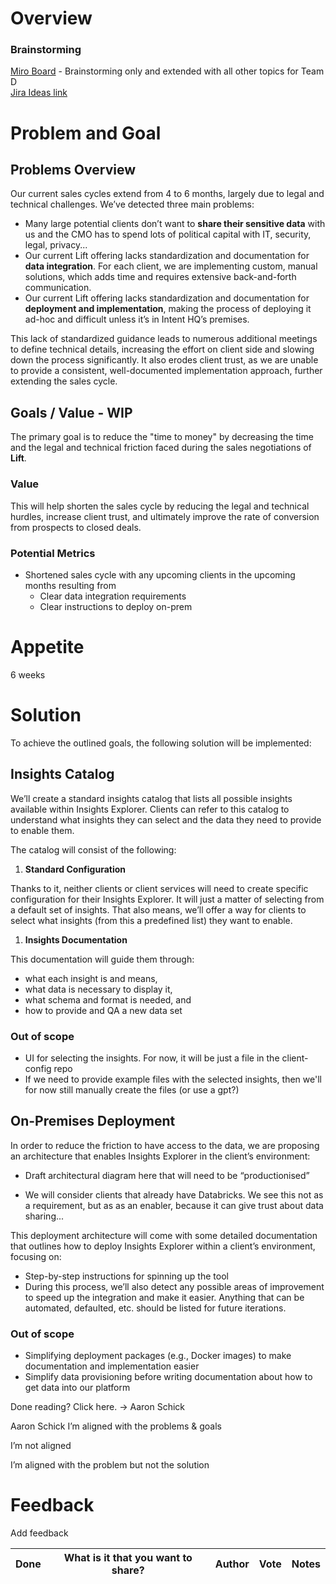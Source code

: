 # Overview

### Brainstorming

[Miro Board](https://miro.com/app/board/uXjVKmUXUms=/?moveToWidget=3458764600115103094&cot=14) - Brainstorming only and extended with all other topics for Team D  
[Jira Ideas link](https://intenthq.atlassian.net/browse/IDEA-78)



# Problem and Goal

## Problems Overview

Our current sales cycles extend from 4 to 6 months, largely due to legal and technical challenges. We’ve detected three main problems:

- Many large potential clients don’t want to **share their sensitive data** with us and the CMO has to spend lots of political capital with IT, security, legal, privacy...
- Our current Lift offering lacks standardization and documentation for **data integration**. For each client, we are implementing custom, manual solutions, which adds time and requires extensive back-and-forth communication.
- Our current Lift offering lacks standardization and documentation for **deployment and implementation**, making the process of deploying it ad-hoc and difficult unless it’s in Intent HQ’s premises.

This lack of standardized guidance leads to numerous additional meetings to define technical details, increasing the effort on client side and slowing down the process significantly. It also erodes client trust, as we are unable to provide a consistent, well-documented implementation approach, further extending the sales cycle.

## Goals / Value - WIP

The primary goal is to reduce the "time to money" by decreasing the time and the legal and technical friction faced during the sales negotiations of **Lift**.

### Value

This will help shorten the sales cycle by reducing the legal and technical hurdles, increase client trust, and ultimately improve the rate of conversion from prospects to closed deals.

### Potential Metrics

- Shortened sales cycle with any upcoming clients in the upcoming months resulting from
  - Clear data integration requirements
  - Clear instructions to deploy on-prem



# Appetite

6 weeks



# Solution

To achieve the outlined goals, the following solution will be implemented:

## Insights Catalog

We’ll create a standard insights catalog that lists all possible insights available within Insights Explorer. Clients can refer to this catalog to understand what insights they can select and the data they need to provide to enable them.

The catalog will consist of the following:

1. **Standard Configuration**

Thanks to it, neither clients or client services will need to create specific configuration for their Insights Explorer. It will just a matter of selecting from a default set of insights. That also means, we’ll offer a way for clients to select what insights (from this a predefined list) they want to enable.

1. **Insights Documentation**

This documentation will guide them through:

  - what each insight is and means,
  - what data is necessary to display it,
  - what schema and format is needed, and
  - how to provide and QA a new data set

### Out of scope

- UI for selecting the insights. For now, it will be just a file in the client-config repo
- If we need to provide example files with the selected insights, then we'll for now still manually create the files (or use a gpt?)

## On-Premises Deployment

In order to reduce the friction to have access to the data, we are proposing an architecture that enables Insights Explorer in the client’s environment:

- Draft architectural diagram here that will need to be “productionised”



- We will consider clients that already have Databricks. We see this not as a requirement, but as as an enabler, because it can give trust about data sharing...

This deployment architecture will come with some detailed documentation that outlines how to deploy Insights Explorer within a client’s environment, focusing on:

  - Step-by-step instructions for spinning up the tool
  - During this process, we’ll also detect any possible areas of improvement to speed up the integration and make it easier. Anything that can be automated, defaulted, etc. should be listed for future iterations.

### Out of scope

- Simplifying deployment packages (e.g., Docker images) to make documentation and implementation easier
- Simplify data provisioning before writing documentation about how to get data into our platform



Done reading? Click here. → Aaron Schick

Aaron Schick I’m aligned with the problems & goals

 I’m not aligned

 I’m aligned with the problem but not the solution



# Feedback

Add feedback

| Done | What is it that you want to share? | Author | Vote | Notes |
| --- | --- | --- | --- | --- |